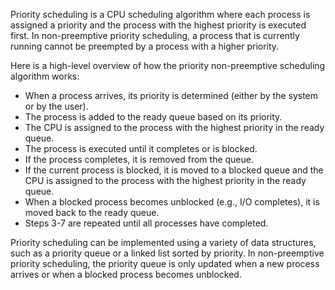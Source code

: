 Priority scheduling is a CPU scheduling algorithm where each process is assigned a priority and the process with the highest priority is executed first. In non-preemptive priority scheduling, a process that is currently running cannot be preempted by a process with a higher priority.

Here is a high-level overview of how the priority non-preemptive scheduling algorithm works:

* When a process arrives, its priority is determined (either by the system or by the user).
* The process is added to the ready queue based on its priority.
* The CPU is assigned to the process with the highest priority in the ready queue.
* The process is executed until it completes or is blocked.
* If the process completes, it is removed from the queue.
* If the current process is blocked, it is moved to a blocked queue and the CPU is assigned to the process with the highest priority in the ready queue.
* When a blocked process becomes unblocked (e.g., I/O completes), it is moved back to the ready queue.
* Steps 3-7 are repeated until all processes have completed.

Priority scheduling can be implemented using a variety of data structures, such as a priority queue or a linked list sorted by priority. In non-preemptive priority scheduling, the priority queue is only updated when a new process arrives or when a blocked process becomes unblocked.

